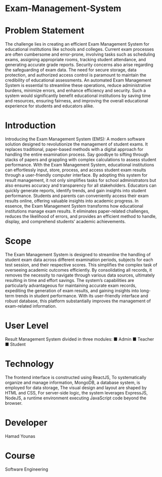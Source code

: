 # Exam-Management-System
# Problem Statement
The challenge lies in creating an efficient Exam Management System for educational institutions like
schools and colleges. Current exam processes are often cumbersome and error-prone, involving tasks
such as scheduling exams, assigning appropriate rooms, tracking student attendance, and generating
accurate grade reports. Security concerns also arise regarding the safeguarding of exam data. The need
for secure storage, data protection, and authorized access control is paramount to maintain the credibility
of educational assessments.
An automated Exam Management System is essential to streamline these operations, reduce administrative
burdens, minimize errors, and enhance efficiency and security. Such a system would significantly benefit
educational institutions by saving time and resources, ensuring fairness, and improving the overall
educational experience for students and educators alike.
# Introduction
Introducing the Exam Management System (EMS): A modern software solution designed to
revolutionize the management of student exams. It replaces traditional, paper-based methods with a
digital approach for handling the entire examination process.
Say goodbye to sifting through stacks of papers and grappling with complex calculations to assess student
performance. With the Exam Management System, educational institutions can effortlessly input, store,
process, and access student exam results through a user-friendly computer interface.
By adopting this system for result management, it not only simplifies tasks for school administrators
but also ensures accuracy and transparency for all stakeholders. Educators can quickly generate reports,
identify trends, and gain insights into student performance. Students and parents can conveniently access
their exam results online, offering valuable insights into academic progress.
In essence, the Exam Management System transforms how educational institutions manage exam results.
It eliminates paper-related challenges, reduces the likelihood of errors, and provides an efficient method to
handle, display, and comprehend students’ academic achievements.
# Scope
The Exam Management System is designed to streamline the handling of student exam data across
different examination periods, subjects for each test session, and their respective scores. This simplifies
the complex task of overseeing academic outcomes efficiently. By consolidating all records, it removes the
necessity to navigate through various data sources, ultimately resulting in time and effort savings.
The system’s capabilities are particularly advantageous for maintaining accurate exam records, expediting
the generation of exam results, and gaining insights into long-term trends in student performance. With
its user-friendly interface and robust database, this platform substantially improves the management of
exam-related information.
# User Level
Result Management System divided in three modules:
■ Admin
■ Teacher
■ Student 
# Technology
The frontend interface is constructed using ReactJS,
To systematically organize and manage information, MongoDB, a database system, is employed for data storage,
The visual design and layout are shaped by HTML and CSS,
For server-side logic, the system leverages ExpressJS,
NodeJS, a runtime environment executing JavaScript code beyond the browser.
# Developer
Hamad Younas
# Course
Software Engineering

